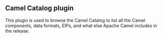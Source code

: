 ## Camel Catalog plugin

This plugin is used to browse the Camel Catalog to list all the Camel components, data formats, EIPs, and what else
Apache Camel includes in the release.
